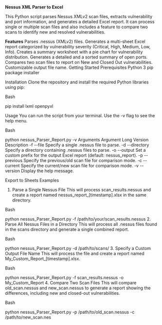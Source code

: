 <b>Nessus XML Parser to Excel</b>

This Python script parses Nessus XMLv2 scan files, extracts vulnerability and port information, and generates a detailed Excel report. It can process single or multiple scan files and also includes a feature to compare two scans to identify new and resolved vulnerabilities.

<b>Features</b>
Parses .nessus (XMLv2) files.
Generates a multi-sheet Excel report categorized by vulnerability severity (Critical, High, Medium, Low, Info).
Creates a summary worksheet with a pie chart for vulnerability distribution.
Generates a detailed and a sorted summary of open ports.
Compares two scan files to report on New and Closed Out vulnerabilities.
Customizable output file name.
Getting Started
Prerequisites
Python 3
pip package installer

Installation
Clone the repository and install the required Python libraries using pip:

Bash

pip install lxml openpyxl

Usage
You can run the script from your terminal. Use the -v flag to see the help menu.

Bash

python nessus_Parser_Report.py -v
Arguments
Argument	Long Version	Description
-f	--file	Specify a single .nessus file to parse.
-d	--directory	Specify a directory containing .nessus files to parse.
-o	--output	Set a custom prefix for the output Excel report (default: nessus_report).
-p	--previous	Specify the previous/old scan file for comparison mode.
-c	--current	Specify the current/new scan file for comparison mode.
-v	--version	Display the help message.

Export to Sheets
Examples
1. Parse a Single Nessus File
This will process scan_results.nessus and create a report named nessus_report_[timestamp].xlsx in the same directory.

Bash

python nessus_Parser_Report.py -f /path/to/your/scan_results.nessus
2. Parse All Nessus Files in a Directory
This will process all .nessus files found in the scans directory and generate a single combined report.

Bash

python nessus_Parser_Report.py -d /path/to/scans/
3. Specify a Custom Output File Name
This will process the file and create a report named My_Custom_Report_[timestamp].xlsx.

Bash

python nessus_Parser_Report.py -f scan_results.nessus -o My_Custom_Report
4. Compare Two Scan Files
This will compare old_scan.nessus and new_scan.nessus to generate a report showing the differences, including new and closed-out vulnerabilities.

Bash

python nessus_Parser_Report.py -p /path/to/old_scan.nessus -c /path/to/new_scan.nes
